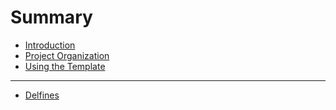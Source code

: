 # Summary

* [Introduction](README.md)
* [Project Organization](organization)
* [Using the Template](template.md)
---

* [Delfines](https://journals.library.csuci.edu/ojs/index.php/delfines)